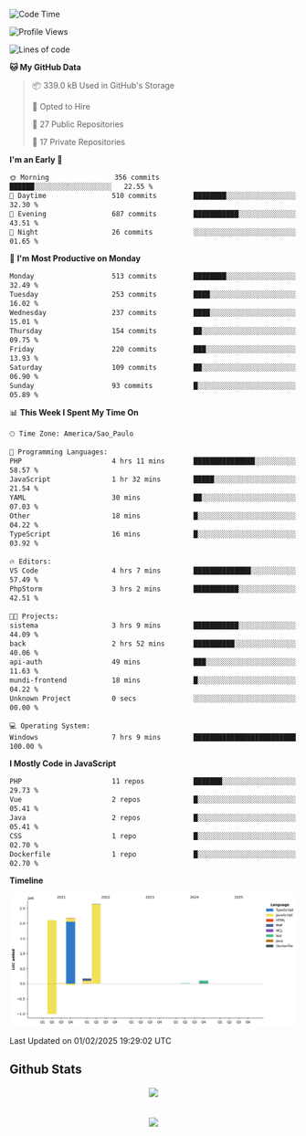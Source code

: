  
<!--START_SECTION:waka-->
![Code Time](http://img.shields.io/badge/Code%20Time-1%2C770%20hrs%2012%20mins-blue)

![Profile Views](http://img.shields.io/badge/Profile%20Views-5-blue)

![Lines of code](https://img.shields.io/badge/From%20Hello%20World%20I%27ve%20Written-7.2%20million%20lines%20of%20code-blue)

**🐱 My GitHub Data** 

> 📦 339.0 kB Used in GitHub's Storage 
 > 
> 💼 Opted to Hire
 > 
> 📜 27 Public Repositories 
 > 
> 🔑 17 Private Repositories 
 > 
**I'm an Early 🐤** 

```text
🌞 Morning                356 commits         ██████░░░░░░░░░░░░░░░░░░░   22.55 % 
🌆 Daytime                510 commits         ████████░░░░░░░░░░░░░░░░░   32.30 % 
🌃 Evening                687 commits         ███████████░░░░░░░░░░░░░░   43.51 % 
🌙 Night                  26 commits          ░░░░░░░░░░░░░░░░░░░░░░░░░   01.65 % 
```
📅 **I'm Most Productive on Monday** 

```text
Monday                   513 commits         ████████░░░░░░░░░░░░░░░░░   32.49 % 
Tuesday                  253 commits         ████░░░░░░░░░░░░░░░░░░░░░   16.02 % 
Wednesday                237 commits         ████░░░░░░░░░░░░░░░░░░░░░   15.01 % 
Thursday                 154 commits         ██░░░░░░░░░░░░░░░░░░░░░░░   09.75 % 
Friday                   220 commits         ███░░░░░░░░░░░░░░░░░░░░░░   13.93 % 
Saturday                 109 commits         ██░░░░░░░░░░░░░░░░░░░░░░░   06.90 % 
Sunday                   93 commits          █░░░░░░░░░░░░░░░░░░░░░░░░   05.89 % 
```


📊 **This Week I Spent My Time On** 

```text
🕑︎ Time Zone: America/Sao_Paulo

💬 Programming Languages: 
PHP                      4 hrs 11 mins       ███████████████░░░░░░░░░░   58.57 % 
JavaScript               1 hr 32 mins        █████░░░░░░░░░░░░░░░░░░░░   21.54 % 
YAML                     30 mins             ██░░░░░░░░░░░░░░░░░░░░░░░   07.03 % 
Other                    18 mins             █░░░░░░░░░░░░░░░░░░░░░░░░   04.22 % 
TypeScript               16 mins             █░░░░░░░░░░░░░░░░░░░░░░░░   03.92 % 

🔥 Editors: 
VS Code                  4 hrs 7 mins        ██████████████░░░░░░░░░░░   57.49 % 
PhpStorm                 3 hrs 2 mins        ███████████░░░░░░░░░░░░░░   42.51 % 

🐱‍💻 Projects: 
sistema                  3 hrs 9 mins        ███████████░░░░░░░░░░░░░░   44.09 % 
back                     2 hrs 52 mins       ██████████░░░░░░░░░░░░░░░   40.06 % 
api-auth                 49 mins             ███░░░░░░░░░░░░░░░░░░░░░░   11.63 % 
mundi-frontend           18 mins             █░░░░░░░░░░░░░░░░░░░░░░░░   04.22 % 
Unknown Project          0 secs              ░░░░░░░░░░░░░░░░░░░░░░░░░   00.00 % 

💻 Operating System: 
Windows                  7 hrs 9 mins        █████████████████████████   100.00 % 
```

**I Mostly Code in JavaScript** 

```text
PHP                      11 repos            ███████░░░░░░░░░░░░░░░░░░   29.73 % 
Vue                      2 repos             █░░░░░░░░░░░░░░░░░░░░░░░░   05.41 % 
Java                     2 repos             █░░░░░░░░░░░░░░░░░░░░░░░░   05.41 % 
CSS                      1 repo              █░░░░░░░░░░░░░░░░░░░░░░░░   02.70 % 
Dockerfile               1 repo              █░░░░░░░░░░░░░░░░░░░░░░░░   02.70 % 
```



**Timeline**

![Lines of Code chart](https://raw.githubusercontent.com/MaueDev/MaueDev/main/assets/bar_graph.png)


 Last Updated on 01/02/2025 19:29:02 UTC
<!--END_SECTION:waka-->

## Github Stats  
<div align="center"><img src="https://github-readme-stats.vercel.app/api/top-langs/?username=MaueDev&hide_border=true&layout=compact" align="center" /></div>  

<br/>  

<br/>  

<div align="center">
<img src="https://komarev.com/ghpvc/?username=MaueDev&&style=flat-square" align="center" />
</div>  
  
